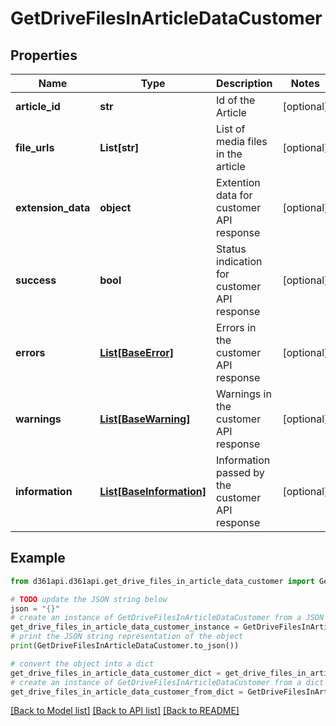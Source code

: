 # GetDriveFilesInArticleDataCustomer


## Properties

Name | Type | Description | Notes
------------ | ------------- | ------------- | -------------
**article_id** | **str** | Id of the Article | [optional] 
**file_urls** | **List[str]** | List of media files in the article | [optional] 
**extension_data** | **object** | Extention data for customer API response | [optional] 
**success** | **bool** | Status indication for customer API response | [optional] 
**errors** | [**List[BaseError]**](BaseError.md) | Errors in the customer API response | [optional] 
**warnings** | [**List[BaseWarning]**](BaseWarning.md) | Warnings in the customer API response | [optional] 
**information** | [**List[BaseInformation]**](BaseInformation.md) | Information passed by the customer API response | [optional] 

## Example

```python
from d361api.d361api.get_drive_files_in_article_data_customer import GetDriveFilesInArticleDataCustomer

# TODO update the JSON string below
json = "{}"
# create an instance of GetDriveFilesInArticleDataCustomer from a JSON string
get_drive_files_in_article_data_customer_instance = GetDriveFilesInArticleDataCustomer.from_json(json)
# print the JSON string representation of the object
print(GetDriveFilesInArticleDataCustomer.to_json())

# convert the object into a dict
get_drive_files_in_article_data_customer_dict = get_drive_files_in_article_data_customer_instance.to_dict()
# create an instance of GetDriveFilesInArticleDataCustomer from a dict
get_drive_files_in_article_data_customer_from_dict = GetDriveFilesInArticleDataCustomer.from_dict(get_drive_files_in_article_data_customer_dict)
```
[[Back to Model list]](../README.md#documentation-for-models) [[Back to API list]](../README.md#documentation-for-api-endpoints) [[Back to README]](../README.md)


